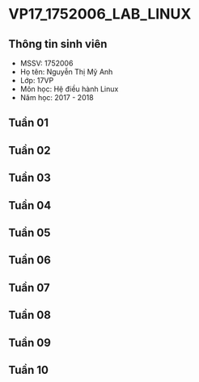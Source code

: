﻿# VP17_1752006_LAB_LINUX
## Thông tin sinh viên

* MSSV: 1752006 
* Họ tên: Nguyễn Thị Mỹ Anh
* Lớp: 17VP
* Môn học: Hệ điều hành Linux
* Năm học: 2017 - 2018
## Tuần 01

## Tuần 02

## Tuần 03

## Tuần 04

## Tuần 05

## Tuần 06

## Tuần 07

## Tuần 08

## Tuần 09

## Tuần 10

